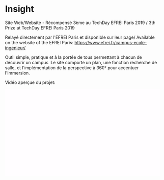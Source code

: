 # Insight
Site Web/Website - Récompensé 3ème au TechDay EFREI Paris 2019 / 3th Prize at TechDay EFREI Paris 2019

Relayé directement par l'EFREI Paris et disponible sur leur page/ Available on the website of the EFREI Paris:
https://www.efrei.fr/campus-ecole-ingenieur/

Outil simple, pratique et à la portée de tous permettant à chacun de découvrir un campus. Le site comporte un plan, une fonction recherche de salle, et l'implémentation de la perspective à 360° pour accentuer l'immersion.

Vidéo aperçue du projet:

![](https://github.com/LucasPECH/Insight/blob/master/video.gif)
